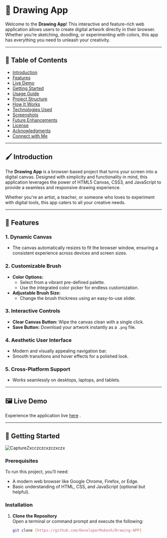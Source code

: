 # 🎨 Drawing App  

Welcome to the **Drawing App**! This interactive and feature-rich web application allows users to create digital artwork directly in their browser. Whether you’re sketching, doodling, or experimenting with colors, this app has everything you need to unleash your creativity.  

---

## 📖 Table of Contents  

- [Introduction](#-introduction)  
- [Features](#-features)  
- [Live Demo](#-live-demo)  
- [Getting Started](#-getting-started)  
- [Usage Guide](#-usage-guide)  
- [Project Structure](#-project-structure)  
- [How It Works](#-how-it-works)  
- [Technologies Used](#-technologies-used)  
- [Screenshots](#-screenshots)  
- [Future Enhancements](#-future-enhancements)  
- [License](#-license)  
- [Acknowledgments](#-acknowledgments)  
- [Connect with Me](#-connect-with-me)  

---

## 🖌️ Introduction  

The **Drawing App** is a browser-based project that turns your screen into a digital canvas. Designed with simplicity and functionality in mind, this application leverages the power of HTML5 Canvas, CSS3, and JavaScript to provide a seamless and responsive drawing experience.  

Whether you're an artist, a teacher, or someone who loves to experiment with digital tools, this app caters to all your creative needs.  

---

## 🌟 Features  

### 1. **Dynamic Canvas**  
- The canvas automatically resizes to fit the browser window, ensuring a consistent experience across devices and screen sizes.  

### 2. **Customizable Brush**  
- **Color Options:**  
  - Select from a vibrant pre-defined palette.  
  - Use the integrated color picker for endless customization.  
- **Adjustable Brush Size:**  
  - Change the brush thickness using an easy-to-use slider.  

### 3. **Interactive Controls**  
- **Clear Canvas Button:** Wipe the canvas clean with a single click.  
- **Save Button:** Download your artwork instantly as a `.png` file.  

### 4. **Aesthetic User Interface**  
- Modern and visually appealing navigation bar.  
- Smooth transitions and hover effects for a polished look.  

### 5. **Cross-Platform Support**  
- Works seamlessly on desktops, laptops, and tablets.  

---

## 🖼️ Live Demo  

Experience the application live [here](#) .  

---

## 🚀 Getting Started  

![CaptureZxcczczcxzczxczx](https://github.com/user-attachments/assets/16ce46b8-9630-413c-a632-3f57eeeab6d7)


### Prerequisites  

To run this project, you’ll need:  
- A modern web browser like Google Chrome, Firefox, or Edge.  
- Basic understanding of HTML, CSS, and JavaScript (optional but helpful).  

### Installation  

1. **Clone the Repository**  
   Open a terminal or command prompt and execute the following:  
   ```bash
   git clone [https://github.com/DeveloperMukesh/Drawing-APP]
